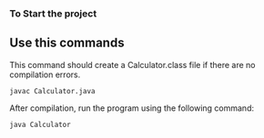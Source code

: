### To Start the project 

## Use this commands

This command should create a Calculator.class file if there are no compilation errors.

```javac Calculator.java```

After compilation, run the program using the following command:

```java Calculator```
